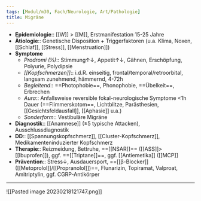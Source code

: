 ```yaml
---
tags: [Modul/m30, Fach/Neurologie, Art/Pathologie]
title: Migräne
---
```

- **Epidemiologie**:: [[W]] > [[M]], Erstmanifestation 15-25 Jahre
- **Ätiologie**:: Genetische Disposition + Triggerfaktoren (u.a. Klima, Noxen, [[Schlaf]], [[Stress]], [[Menstruation]])
- **Symptome**
	- *Prodromi (⅓)*:: Stimmung↑↓, Appetit↑↓, Gähnen, Erschöpfung, Polyurie, Polydipsie
	- *[[Kopfschmerzen]]*:: i.d.R. einseitig, frontal/temporal/retroorbital, langsam zunehmend, hämmernd, 4-72h
	- *Begleitend*:: ==Photophobie==, Phonophobie, ==Übelkeit==, Erbrechen
	- *Aura*:: Anfallsweise reversible fokal-neurologische Symptome <1h Dauer (==Flimmerskotom==, Lichtblitze, Parästhesien, [[Gesichtsfeldausfall]], [[Aphasie]] u.a.)
	- *Sonderform*:: Vestibuläre Migräne
- **Diagnostik**:: [[Anamnese]] (≥5 typische Attacken), Ausschlussdiagnostik
- **DD**:: [[Spannungskopfschmerz]], [[Cluster-Kopfschmerz]], Medikamenteninduzierter Kopfschmerz
- **Therapie**:: Reizmeidung, Bettruhe, ==[[NSAR]]== ([[ASS]]>[[Ibuprofen]]), ggf. ==[[Triptane]]==, ggf. [[Antiemetika]] ([[MCP]]
- **Prävention**:: Stress↓, Ausdauersport, ==[[β-Blocker]] ([[Metoprolol]]/[[Propranolol]])==, Flunarizin, Topiramat, Valproat, Amitriptylin, ggf. CGRP-Antikörper
---
![[Pasted image 20230218121747.png]]